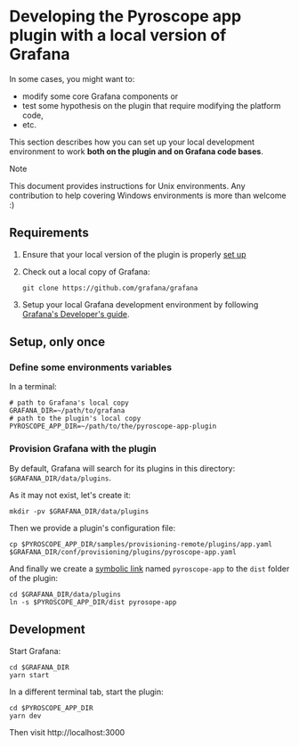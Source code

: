 # Developing the Pyroscope app plugin with a local version of Grafana

In some cases, you might want to:

- modify some core Grafana components or
- test some hypothesis on the plugin that require modifying the platform code,
- etc.

This section describes how you can set up your local development environment to work **both on the plugin and on Grafana code bases**.

> [!NOTE]
> This document provides instructions for Unix environments. Any contribution to help covering Windows environments is more than welcome :)

## Requirements

1. Ensure that your local version of the plugin is properly [set up](./CONTRIBUTING.md)
2. Check out a local copy of Grafana:

   ```shell
   git clone https://github.com/grafana/grafana
   ```

3. Setup your local Grafana development environment by following [Grafana's Developer's guide](https://github.com/grafana/grafana/blob/HEAD/contribute/developer-guide.md).

## Setup, only once

### Define some environments variables

In a terminal:

```shell
# path to Grafana's local copy
GRAFANA_DIR=~/path/to/grafana
# path to the plugin's local copy
PYROSCOPE_APP_DIR=~/path/to/the/pyroscope-app-plugin
```

### Provision Grafana with the plugin

By default, Grafana will search for its plugins in this directory:
`$GRAFANA_DIR/data/plugins`.

As it may not exist, let's create it:

```shell
mkdir -pv $GRAFANA_DIR/data/plugins
```

Then we provide a plugin's configuration file:

```shell
cp $PYROSCOPE_APP_DIR/samples/provisioning-remote/plugins/app.yaml $GRAFANA_DIR/conf/provisioning/plugins/pyroscope-app.yaml
```

And finally we create a [symbolic link](https://www.freecodecamp.org/news/symlink-tutorial-in-linux-how-to-create-and-remove-a-symbolic-link/) named `pyroscope-app` to the `dist` folder of the plugin:

```shell
cd $GRAFANA_DIR/data/plugins
ln -s $PYROSCOPE_APP_DIR/dist pyrosope-app
```

## Development

Start Grafana:

```shell
cd $GRAFANA_DIR
yarn start
```

In a different terminal tab, start the plugin:

```shell
cd $PYROSCOPE_APP_DIR
yarn dev
```

Then visit http://localhost:3000
